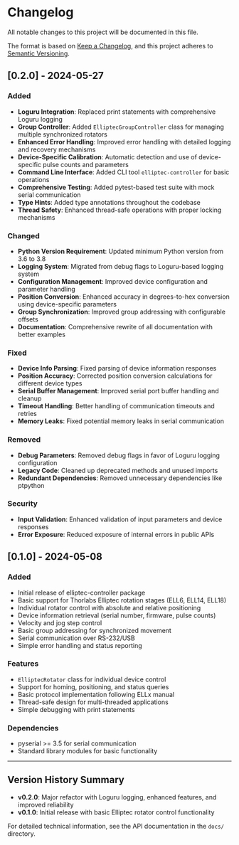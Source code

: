 # Changelog

All notable changes to this project will be documented in this file.

The format is based on [Keep a Changelog](https://keepachangelog.com/en/1.0.0/),
and this project adheres to [Semantic Versioning](https://semver.org/spec/v2.0.0.html).

## [0.2.0] - 2024-05-27

### Added
- **Loguru Integration**: Replaced print statements with comprehensive Loguru logging
- **Group Controller**: Added `ElliptecGroupController` class for managing multiple synchronized rotators
- **Enhanced Error Handling**: Improved error handling with detailed logging and recovery mechanisms
- **Device-Specific Calibration**: Automatic detection and use of device-specific pulse counts and parameters
- **Command Line Interface**: Added CLI tool `elliptec-controller` for basic operations
- **Comprehensive Testing**: Added pytest-based test suite with mock serial communication
- **Type Hints**: Added type annotations throughout the codebase
- **Thread Safety**: Enhanced thread-safe operations with proper locking mechanisms

### Changed
- **Python Version Requirement**: Updated minimum Python version from 3.6 to 3.8
- **Logging System**: Migrated from debug flags to Loguru-based logging system
- **Configuration Management**: Improved device configuration and parameter handling
- **Position Conversion**: Enhanced accuracy in degrees-to-hex conversion using device-specific parameters
- **Group Synchronization**: Improved group addressing with configurable offsets
- **Documentation**: Comprehensive rewrite of all documentation with better examples

### Fixed
- **Device Info Parsing**: Fixed parsing of device information responses
- **Position Accuracy**: Corrected position conversion calculations for different device types
- **Serial Buffer Management**: Improved serial port buffer handling and cleanup
- **Timeout Handling**: Better handling of communication timeouts and retries
- **Memory Leaks**: Fixed potential memory leaks in serial communication

### Removed
- **Debug Parameters**: Removed debug flags in favor of Loguru logging configuration
- **Legacy Code**: Cleaned up deprecated methods and unused imports
- **Redundant Dependencies**: Removed unnecessary dependencies like ptpython

### Security
- **Input Validation**: Enhanced validation of input parameters and device responses
- **Error Exposure**: Reduced exposure of internal errors in public APIs

## [0.1.0] - 2024-05-08

### Added
- Initial release of elliptec-controller package
- Basic support for Thorlabs Elliptec rotation stages (ELL6, ELL14, ELL18)
- Individual rotator control with absolute and relative positioning
- Device information retrieval (serial number, firmware, pulse counts)
- Velocity and jog step control
- Basic group addressing for synchronized movement
- Serial communication over RS-232/USB
- Simple error handling and status reporting

### Features
- `ElliptecRotator` class for individual device control
- Support for homing, positioning, and status queries
- Basic protocol implementation following ELLx manual
- Thread-safe design for multi-threaded applications
- Simple debugging with print statements

### Dependencies
- pyserial >= 3.5 for serial communication
- Standard library modules for basic functionality

---

## Version History Summary

- **v0.2.0**: Major refactor with Loguru logging, enhanced features, and improved reliability
- **v0.1.0**: Initial release with basic Elliptec rotator control functionality

For detailed technical information, see the API documentation in the `docs/` directory.